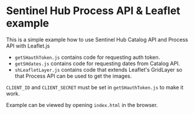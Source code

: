 # Sentinel Hub Process API & Leaflet example

This is a simple example how to use Sentinel Hub Catalog API and Process API with Leaflet.js

- `getSHauthToken.js` contains code for requesting auth token.
- `getSHdates.js` contains code for requesting dates from Catalog API.
- `shLeafletLayer.js` contains code that extends Leaflet's GridLayer so that Process API can be used to get the images.

`CLIENT_ID` and `CLIENT_SECRET` must be set in `getSHauthToken.js` to make it work.

Example can be viewed by opening `index.html` in the browser.
